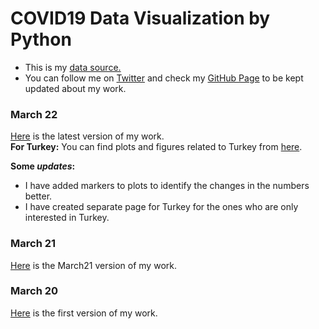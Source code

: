 # COVID19 Data Visualization by Python

- This is my [data source.](https://ourworldindata.org/coronavirus-source-data)  
- You can follow me on [Twitter](https://twitter.com/BaturalpYalcin) and check my [GitHub Page](https://github.com/baturalpyalcinn) to be kept updated about my work.

### March 22
[Here](Covid19_March_22.html) is the latest version of my work.  
**For Turkey:** You can find plots and figures related to Turkey from [here](Covid19_March_22_Turkey.html).

**Some *updates*:**    
- I have added markers to plots to identify the changes in the numbers better.
- I have created separate page for Turkey for the ones who are only interested in Turkey.

### March 21
[Here](Covid19_March_21.html) is the March21 version of my work.


### March 20
[Here](Covid19_March_20.html) is the first version of my work.


